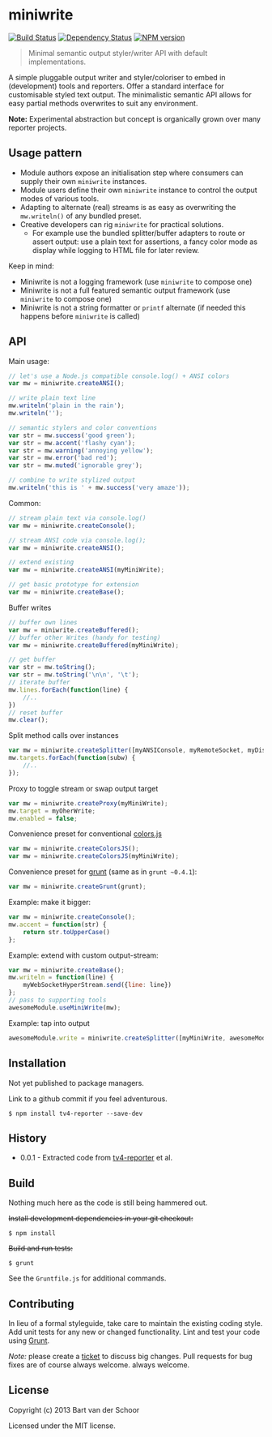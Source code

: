 # miniwrite

[![Build Status](https://secure.travis-ci.org/Bartvds/miniwrite.png?branch=master)](http://travis-ci.org/Bartvds/miniwrite) [![Dependency Status](https://gemnasium.com/Bartvds/miniwrite.png)](https://gemnasium.com/Bartvds/miniwrite) [![NPM version](https://badge.fury.io/js/miniwrite.png)](http://badge.fury.io/js/miniwrite)

> Minimal semantic output styler/writer API with default implementations.

A simple pluggable output writer and styler/coloriser to embed in (development) tools and reporters. Offer a standard interface for customisable styled text output. The minimalistic semantic API allows for easy partial methods overwrites to suit any environment.

**Note:** Experimental abstraction but concept is organically grown over many reporter projects.

## Usage pattern

* Module authors expose an initialisation step where consumers can supply their own `miniwrite` instances.
* Module users define their own `miniwrite` instance to control the output modes of various tools.
* Adapting to alternate (real) streams is as easy as overwriting the `mw.writeln()` of any bundled preset.
* Creative developers can rig `miniwrite` for practical solutions.
	* For example use the bundled splitter/buffer adapters to route or assert output: use a plain text for assertions, a fancy color mode as display while logging to HTML file for later review.


Keep in mind:  

* Miniwrite is not a logging framework (use `miniwrite` to compose one)
* Miniwrite is not a full featured semantic output framework (use `miniwrite` to compose one)
* Miniwrite is not a string formatter or `printf` alternate (if needed this happens before `miniwrite` is called)

## API

Main usage:
````js
// let's use a Node.js compatible console.log() + ANSI colors 
var mw = miniwrite.createANSI();

// write plain text line
mw.writeln('plain in the rain');
mw.writeln('');

// semantic stylers and color conventions
var str = mw.success('good green');
var str = mw.accent('flashy cyan');
var str = mw.warning('annoying yellow');
var str = mw.error('bad red');
var str = mw.muted('ignorable grey');

// combine to write stylized output
mw.writeln('this is ' + mw.success('very amaze'));
````

Common:
````js
// stream plain text via console.log()
var mw = miniwrite.createConsole();

// stream ANSI code via console.log();
var mw = miniwrite.createANSI();

// extend existing
var mw = miniwrite.createANSI(myMiniWrite);

// get basic prototype for extension
var mw = miniwrite.createBase();
````

Buffer writes
````js
// buffer own lines
var mw = miniwrite.createBuffered();
// buffer other Writes (handy for testing)
var mw = miniwrite.createBuffered(myMiniWrite);

// get buffer
var str = mw.toString();
var str = mw.toString('\n\n', '\t');
// iterate buffer
mw.lines.forEach(function(line) {
	//..
})
// reset buffer
mw.clear();
````

Split method calls over instances
````js
var mw = miniwrite.createSplitter([myANSIConsole, myRemoteSocket, myDiskLogger]);
mw.targets.forEach(function(subw) {
	//..
});
````

Proxy to toggle stream or swap output target
````js
var mw = miniwrite.createProxy(myMiniWrite);
mw.target = myOherWrite;
mw.enabled = false;
````

Convenience preset for conventional [colors.js](https://github.com/Marak/colors.js)
````js
var mw = miniwrite.createColorsJS();
var mw = miniwrite.createColorsJS(myMiniWrite);
````

Convenience preset for [grunt](https://github.com/gruntjs/grunt) (same as in `grunt ~0.4.1`):
````js
var mw = miniwrite.createGrunt(grunt);
````

Example: make it bigger:
````js
var mw = miniwrite.createConsole();
mw.accent = function(str) {
	return str.toUpperCase()
};
````

Example: extend with custom output-stream:
````js
var mw = miniwrite.createBase();
mw.writeln = function(line) {
	myWebSocketHyperStream.send({line: line})
};
// pass to supporting tools
awesomeModule.useMiniWrite(mw);
````

Example: tap into output
````js
awesomeModule.write = miniwrite.createSplitter([myMiniWrite, awesomeModule.write]);
````

## Installation

Not yet published to package managers. 

Link to a github commit if you feel adventurous.

```shell
$ npm install tv4-reporter --save-dev
```

## History

* 0.0.1 - Extracted code from [tv4-reporter](https://github.com/Bartvds/tv4-reporter) et al.

## Build

Nothing much here as the code is still being hammered out.

~~Install development dependencies in your git checkout:~~

    $ npm install

~~Build and run tests:~~

    $ grunt

See the `Gruntfile.js` for additional commands.

## Contributing

In lieu of a formal styleguide, take care to maintain the existing coding style. Add unit tests for any new or changed functionality. Lint and test your code using [Grunt](http://gruntjs.com/).

*Note:* please create a [ticket](https://github.com/Bartvds/miniwrite/issues) to discuss big changes. Pull requests for bug fixes are of course always welcome. always welcome. 

## License

Copyright (c) 2013 Bart van der Schoor

Licensed under the MIT license.